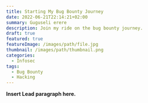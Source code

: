 ```yaml
---
title: Starting My Bug Bounty Journey
date: 2022-06-21T22:14:21+02:00 
summary: Guguseli erere
description: Join my ride on the bug bounty journey.
draft: true
featured: true
featureImage: /images/path/file.jpg
thumbnail: /images/path/thumbnail.png
categories:
  - Infosec
tags:
  - Bug Bounty
  - Hacking
---
```


**Insert Lead paragraph here.**
